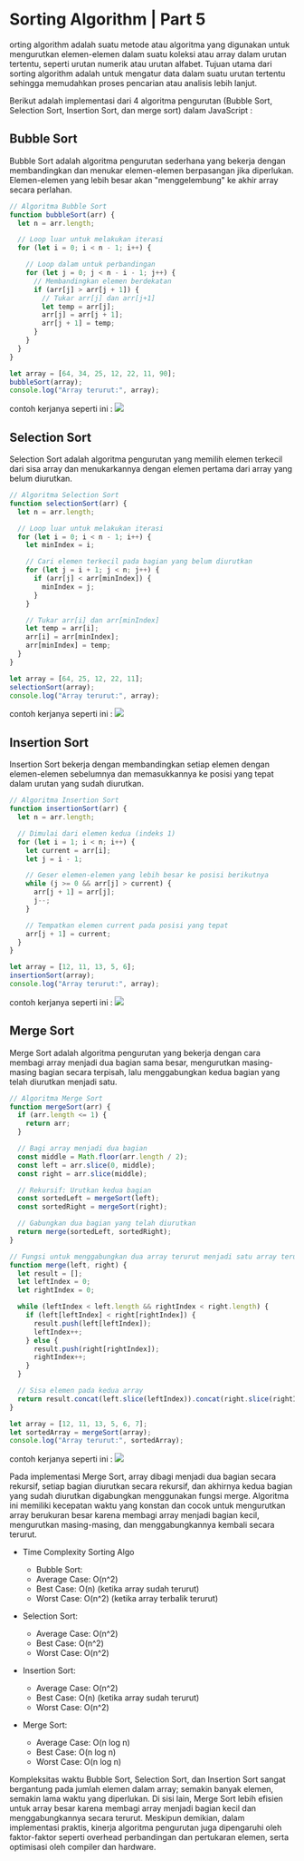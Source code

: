 # Sorting Algorithm | Part 5

orting algorithm adalah suatu metode atau algoritma yang digunakan untuk mengurutkan elemen-elemen dalam suatu koleksi atau array dalam urutan tertentu, seperti urutan numerik atau urutan alfabet. Tujuan utama dari sorting algorithm adalah untuk mengatur data dalam suatu urutan tertentu sehingga memudahkan proses pencarian atau analisis lebih lanjut.

Berikut adalah implementasi dari 4 algoritma pengurutan (Bubble Sort, Selection Sort, Insertion Sort, dan merge sort) dalam JavaScript : 

## Bubble Sort
Bubble Sort adalah algoritma pengurutan sederhana yang bekerja dengan membandingkan dan menukar elemen-elemen berpasangan jika diperlukan. Elemen-elemen yang lebih besar akan "menggelembung" ke akhir array secara perlahan.

```js
// Algoritma Bubble Sort
function bubbleSort(arr) {
  let n = arr.length;

  // Loop luar untuk melakukan iterasi
  for (let i = 0; i < n - 1; i++) {

    // Loop dalam untuk perbandingan
    for (let j = 0; j < n - i - 1; j++) {
      // Membandingkan elemen berdekatan
      if (arr[j] > arr[j + 1]) {
        // Tukar arr[j] dan arr[j+1]
        let temp = arr[j];
        arr[j] = arr[j + 1];
        arr[j + 1] = temp;
      }
    }
  }
}

let array = [64, 34, 25, 12, 22, 11, 90];
bubbleSort(array);
console.log("Array terurut:", array);
```

contoh kerjanya seperti ini :
<img src="https://i.postimg.cc/Tw5skvsM/bubble-sort.gif" />


## Selection Sort
Selection Sort adalah algoritma pengurutan yang memilih elemen terkecil dari sisa array dan menukarkannya dengan elemen pertama dari array yang belum diurutkan.

```js
// Algoritma Selection Sort
function selectionSort(arr) {
  let n = arr.length;

  // Loop luar untuk melakukan iterasi
  for (let i = 0; i < n - 1; i++) {
    let minIndex = i;

    // Cari elemen terkecil pada bagian yang belum diurutkan
    for (let j = i + 1; j < n; j++) {
      if (arr[j] < arr[minIndex]) {
        minIndex = j;
      }
    }

    // Tukar arr[i] dan arr[minIndex]
    let temp = arr[i];
    arr[i] = arr[minIndex];
    arr[minIndex] = temp;
  }
}

let array = [64, 25, 12, 22, 11];
selectionSort(array);
console.log("Array terurut:", array);
```

contoh kerjanya seperti ini :
<img src="https://i.postimg.cc/brXBWFXG/selection-sort.gif" />

## Insertion Sort
Insertion Sort bekerja dengan membandingkan setiap elemen dengan elemen-elemen sebelumnya dan memasukkannya ke posisi yang tepat dalam urutan yang sudah diurutkan.

```js
// Algoritma Insertion Sort
function insertionSort(arr) {
  let n = arr.length;

  // Dimulai dari elemen kedua (indeks 1)
  for (let i = 1; i < n; i++) {
    let current = arr[i];
    let j = i - 1;

    // Geser elemen-elemen yang lebih besar ke posisi berikutnya
    while (j >= 0 && arr[j] > current) {
      arr[j + 1] = arr[j];
      j--;
    }

    // Tempatkan elemen current pada posisi yang tepat
    arr[j + 1] = current;
  }
}

let array = [12, 11, 13, 5, 6];
insertionSort(array);
console.log("Array terurut:", array);
```

contoh kerjanya seperti ini :
<img src="https://i.postimg.cc/9fnStQJY/insertion-sort.gif" />

## Merge Sort
Merge Sort adalah algoritma pengurutan yang bekerja dengan cara membagi array menjadi dua bagian sama besar, mengurutkan masing-masing bagian secara terpisah, lalu menggabungkan kedua bagian yang telah diurutkan menjadi satu.

```js
// Algoritma Merge Sort
function mergeSort(arr) {
  if (arr.length <= 1) {
    return arr;
  }

  // Bagi array menjadi dua bagian
  const middle = Math.floor(arr.length / 2);
  const left = arr.slice(0, middle);
  const right = arr.slice(middle);

  // Rekursif: Urutkan kedua bagian
  const sortedLeft = mergeSort(left);
  const sortedRight = mergeSort(right);

  // Gabungkan dua bagian yang telah diurutkan
  return merge(sortedLeft, sortedRight);
}

// Fungsi untuk menggabungkan dua array terurut menjadi satu array terurut
function merge(left, right) {
  let result = [];
  let leftIndex = 0;
  let rightIndex = 0;

  while (leftIndex < left.length && rightIndex < right.length) {
    if (left[leftIndex] < right[rightIndex]) {
      result.push(left[leftIndex]);
      leftIndex++;
    } else {
      result.push(right[rightIndex]);
      rightIndex++;
    }
  }

  // Sisa elemen pada kedua array
  return result.concat(left.slice(leftIndex)).concat(right.slice(rightIndex));
}

let array = [12, 11, 13, 5, 6, 7];
let sortedArray = mergeSort(array);
console.log("Array terurut:", sortedArray);
```

contoh kerjanya seperti ini :
<img src="https://i.postimg.cc/90GnhtVL/merge-sort.gif" />


Pada implementasi Merge Sort, array dibagi menjadi dua bagian secara rekursif, setiap bagian diurutkan secara rekursif, dan akhirnya kedua bagian yang sudah diurutkan digabungkan menggunakan fungsi merge. Algoritma ini memiliki kecepatan waktu yang konstan dan cocok untuk mengurutkan array berukuran besar karena membagi array menjadi bagian kecil, mengurutkan masing-masing, dan menggabungkannya kembali secara terurut.

- Time Complexity Sorting Algo
  - Bubble Sort:
  - Average Case: O(n^2)
  - Best Case: O(n) (ketika array sudah terurut)
  - Worst Case: O(n^2) (ketika array terbalik terurut)

- Selection Sort:
  - Average Case: O(n^2)
  - Best Case: O(n^2)
  - Worst Case: O(n^2)

- Insertion Sort:
  - Average Case: O(n^2)
  - Best Case: O(n) (ketika array sudah terurut)
  - Worst Case: O(n^2)

- Merge Sort:
  - Average Case: O(n log n)
  - Best Case: O(n log n)
  - Worst Case: O(n log n)

Kompleksitas waktu Bubble Sort, Selection Sort, dan Insertion Sort sangat bergantung pada jumlah elemen dalam array; semakin banyak elemen, semakin lama waktu yang diperlukan. Di sisi lain, Merge Sort lebih efisien untuk array besar karena membagi array menjadi bagian kecil dan menggabungkannya secara terurut. Meskipun demikian, dalam implementasi praktis, kinerja algoritma pengurutan juga dipengaruhi oleh faktor-faktor seperti overhead perbandingan dan pertukaran elemen, serta optimisasi oleh compiler dan hardware.

